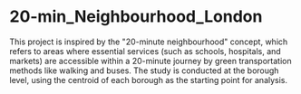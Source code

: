 # 20-min_Neighbourhood_London

This project is inspired by the "20-minute neighbourhood" concept, which refers to areas where essential services (such as schools, hospitals, and markets) are accessible within a 20-minute journey by green transportation methods like walking and buses. The study is conducted at the borough level, using the centroid of each borough as the starting point for analysis.
